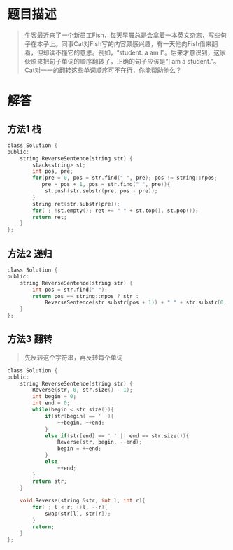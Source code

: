 # 题目描述   
> 牛客最近来了一个新员工Fish，每天早晨总是会拿着一本英文杂志，写些句子在本子上。同事Cat对Fish写的内容颇感兴趣，有一天他向Fish借来翻看，但却读不懂它的意思。例如，“student. a am I”。后来才意识到，这家伙原来把句子单词的顺序翻转了，正确的句子应该是“I am a student.”。Cat对一一的翻转这些单词顺序可不在行，你能帮助他么？

# 解答

## 方法1 栈

```c
class Solution {
public:
    string ReverseSentence(string str) {
        stack<string> st;
        int pos, pre;
        for(pre = 0, pos = str.find(" ", pre); pos != string::npos;
           pre = pos + 1, pos = str.find(" ", pre)){
            st.push(str.substr(pre, pos - pre));
        }
        string ret(str.substr(pre));
        for( ; !st.empty(); ret += " " + st.top(), st.pop());
        return ret;
    }
};
```

## 方法2 递归
```c
class Solution {
public:
    string ReverseSentence(string str) {
        int pos = str.find(" ");
        return pos == string::npos ? str :
            ReverseSentence(str.substr(pos + 1)) + " " + str.substr(0, pos);
    }
};
```

## 方法3 翻转
> 先反转这个字符串，再反转每个单词

```c
class Solution {
public:
    string ReverseSentence(string str) {
        Reverse(str, 0, str.size() - 1);
        int begin = 0;
        int end = 0;
        while(begin < str.size()){
            if(str[begin] == ' '){
                ++begin, ++end;
            }
            else if(str[end] == ' ' || end == str.size()){
                Reverse(str, begin, --end);
                begin = ++end;
            }
            else
                ++end;
        }
        return str;
    }
    
    void Reverse(string &str, int l, int r){
        for( ; l < r; ++l, --r){
            swap(str[l], str[r]);
        }
        return;
    }
};
```